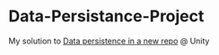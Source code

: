 # Data-Persistance-Project

My solution to [Data persistence in a new repo](https://learn.unity.com/tutorial/submission-data-persistence-in-a-new-repo) @ Unity 
 
